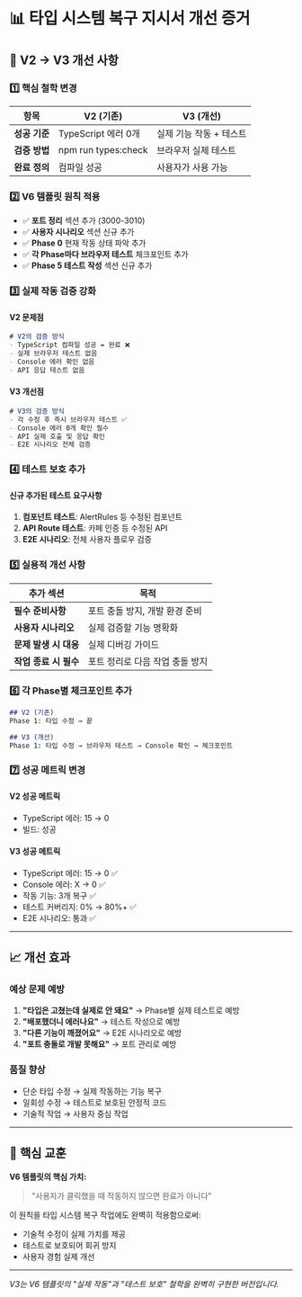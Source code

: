 # 📊 타입 시스템 복구 지시서 개선 증거

## 🔄 V2 → V3 개선 사항

### 1️⃣ 핵심 철학 변경
| 항목 | V2 (기존) | V3 (개선) |
|------|----------|----------|
| **성공 기준** | TypeScript 에러 0개 | 실제 기능 작동 + 테스트 |
| **검증 방법** | npm run types:check | 브라우저 실제 테스트 |
| **완료 정의** | 컴파일 성공 | 사용자가 사용 가능 |

### 2️⃣ V6 템플릿 원칙 적용
- ✅ **포트 정리** 섹션 추가 (3000-3010)
- ✅ **사용자 시나리오** 섹션 신규 추가
- ✅ **Phase 0** 현재 작동 상태 파악 추가
- ✅ **각 Phase마다 브라우저 테스트** 체크포인트 추가
- ✅ **Phase 5 테스트 작성** 섹션 신규 추가

### 3️⃣ 실제 작동 검증 강화

#### V2 문제점
```markdown
# V2의 검증 방식
- TypeScript 컴파일 성공 = 완료 ❌
- 실제 브라우저 테스트 없음
- Console 에러 확인 없음
- API 응답 테스트 없음
```

#### V3 개선점
```markdown
# V3의 검증 방식
- 각 수정 후 즉시 브라우저 테스트 ✅
- Console 에러 0개 확인 필수
- API 실제 호출 및 응답 확인
- E2E 시나리오 전체 검증
```

### 4️⃣ 테스트 보호 추가

#### 신규 추가된 테스트 요구사항
1. **컴포넌트 테스트**: AlertRules 등 수정된 컴포넌트
2. **API Route 테스트**: 카페 인증 등 수정된 API
3. **E2E 시나리오**: 전체 사용자 플로우 검증

### 5️⃣ 실용적 개선 사항

| 추가 섹션 | 목적 |
|----------|------|
| **필수 준비사항** | 포트 충돌 방지, 개발 환경 준비 |
| **사용자 시나리오** | 실제 검증할 기능 명확화 |
| **문제 발생 시 대응** | 실제 디버깅 가이드 |
| **작업 종료 시 필수** | 포트 정리로 다음 작업 충돌 방지 |

### 6️⃣ 각 Phase별 체크포인트 추가

```markdown
## V2 (기존)
Phase 1: 타입 수정 → 끝

## V3 (개선)  
Phase 1: 타입 수정 → 브라우저 테스트 → Console 확인 → 체크포인트
```

### 7️⃣ 성공 메트릭 변경

#### V2 성공 메트릭
- TypeScript 에러: 15 → 0
- 빌드: 성공

#### V3 성공 메트릭
- TypeScript 에러: 15 → 0 ✅
- Console 에러: X → 0 ✅
- 작동 기능: 3개 복구 ✅
- 테스트 커버리지: 0% → 80%+ ✅
- E2E 시나리오: 통과 ✅

---

## 📈 개선 효과

### 예상 문제 예방
1. **"타입은 고쳤는데 실제로 안 돼요"** → Phase별 실제 테스트로 예방
2. **"배포했더니 에러나요"** → 테스트 작성으로 예방
3. **"다른 기능이 깨졌어요"** → E2E 시나리오로 예방
4. **"포트 충돌로 개발 못해요"** → 포트 관리로 예방

### 품질 향상
- 단순 타입 수정 → 실제 작동하는 기능 복구
- 일회성 수정 → 테스트로 보호된 안정적 코드
- 기술적 작업 → 사용자 중심 작업

---

## 🎯 핵심 교훈

**V6 템플릿의 핵심 가치:**
> "사용자가 클릭했을 때 작동하지 않으면 완료가 아니다"

이 원칙을 타입 시스템 복구 작업에도 완벽히 적용함으로써:
- 기술적 수정이 실제 가치를 제공
- 테스트로 보호되어 회귀 방지
- 사용자 경험 실제 개선

---

*V3는 V6 템플릿의 "실제 작동"과 "테스트 보호" 철학을 완벽히 구현한 버전입니다.*